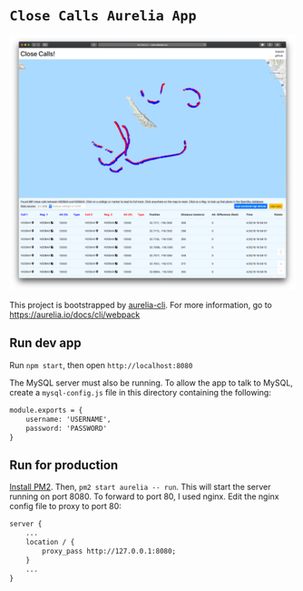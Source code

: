 # `Close Calls Aurelia App`

![image](static/screenshot.png)

This project is bootstrapped by [aurelia-cli](https://github.com/aurelia/cli).
For more information, go to https://aurelia.io/docs/cli/webpack

## Run dev app

Run `npm start`, then open `http://localhost:8080`

The MySQL server must also be running. To allow the app to talk to MySQL, create a `mysql-config.js` file in this directory containing the following: 

    module.exports = {
        username: 'USERNAME',
        password: 'PASSWORD'
    }


## Run for production

[Install PM2](https://pm2.keymetrics.io). Then, `pm2 start aurelia -- run`. This will start the server running on port 8080. To forward to port 80, I used nginx. Edit the nginx config file to proxy to port 80: 


    server {
        ...
        location / {
            proxy_pass http://127.0.0.1:8080;
        }
        ...
    }

